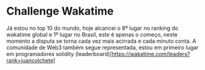# Challenge Wakatime
Já estou no top 10 do mundo, hoje alcancei o 8º lugar no ranking do wakatime global e 1º lugar no Brasil, este é apenas o começo, neste momento a disputa se torna cada vez mais acirrada e cada minuto conta. A comunidade de Web3 também segue representada, estou em primeiro lugar em programadores solidity (leaderboard)[https://wakatime.com/leaders?rank=juancolchete]